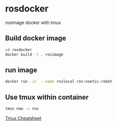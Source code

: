 # rosdocker
rosimage docker with tmux

## Build docker image
```bash
cd rosdocker
docker build -t . rosimage
```

## run image
```bash
docker run -it  --name roslocal ros:noetic-robot
```

## Use tmux within container
```bash
tmux new -s ros
```
[Tmux Cheatsheet](https://tmuxcheatsheet.com)

